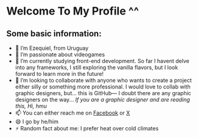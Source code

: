 # Welcome To My Profile ^^

## Some basic information:

- 👋 I’m Ezequiel, from Uruguay
- 👀 I’m passionate about videogames
- 🌱 I’m currently studying front-end development. So far I havent delve into any frameworks, I still exploring the vanilla flavors, but I look forward to learn more in the future!
- 💞️ I’m looking to collaborate with anyone who wants to create a project either silly or something more professional. I would love to collab with graphic designers, but... this is GitHub— I doubt there are any graphic designers on the way...
 _If you are a graphic designer and are reading this, Hi, hmu_
- 📫 You can either reach me on [Facebook](https://www.facebook.com/people/Ezequiel-Guti%C3%A9rrez/pfbid022HWT2DMc4bELBHta1h6ZbM5yf3DAJTfw7AWTCE3mJm18dZegkTvW72j7677Z52K8l/) or [X](https://twitter.com/gegulo2)
- 😄 I go by he/him
- ⚡ Random fact about me: I prefer heat over cold climates

